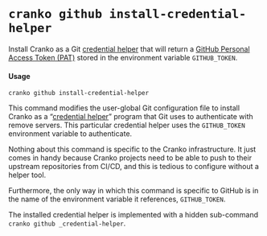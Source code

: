 # `cranko github install-credential-helper`

Install Cranko as a Git [credential helper][git-credentials] that will return a
[GitHub Personal Access Token (PAT)][gh-pats] stored in the environment variable
`GITHUB_TOKEN`.

[git-credentials]: https://git-scm.com/docs/gitcredentials
[gh-pats]: https://docs.github.com/en/github/authenticating-to-github/creating-a-personal-access-token

#### Usage

```
cranko github install-credential-helper
```

This command modifies the user-global Git configuration file to install Cranko
as a “[credential helper][git-credentials]” program that Git uses to
authenticate with remove servers. This particular credential helper uses the
`GITHUB_TOKEN` environment variable to authenticate.

Nothing about this command is specific to the Cranko infrastructure. It just
comes in handy because Cranko projects need to be able to push to their upstream
repositories from CI/CD, and this is tedious to configure without a helper tool.

Furthermore, the only way in which this command is specific to GitHub is in the
name of the environment variable it references, `GITHUB_TOKEN`.

The installed credential helper is implemented with a hidden sub-command `cranko
github _credential-helper`.

